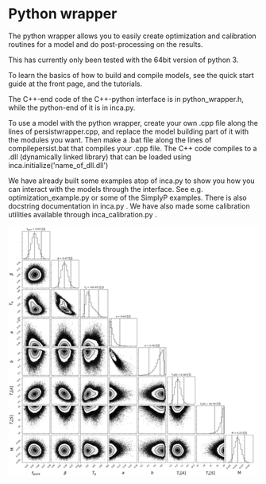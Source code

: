# Python wrapper

The python wrapper allows you to easily create optimization and calibration routines for a model and do post-processing on the results.

This has currently only been tested with the 64bit version of python 3.

To learn the basics of how to build and compile models, see the quick start guide at the front page, and the tutorials.

The C++-end code of the C++-python interface is in python_wrapper.h, while the python-end of it is in inca.py.

To use a model with the python wrapper, create your own .cpp file along the lines of persistwrapper.cpp, and replace the model building part of it with the modules you want. Then make a .bat file along the lines of compilepersist.bat that compiles your .cpp file. The C++ code compiles to a .dll (dynamically linked library) that can be loaded using inca.initialize('name_of_dll.dll')

We have already built some examples atop of inca.py to show you how you can interact with the models through the interface. See e.g. optimization_example.py or some of the SimplyP examples. There is also docstring documentation in inca.py . We have also made some calibration utilities available through inca_calibration.py .


![Alt text](SimplyP/simplyp_plots/triangle_plot.png?raw=true "Triangle plot from running emcee on reach flow in SimplyP")
